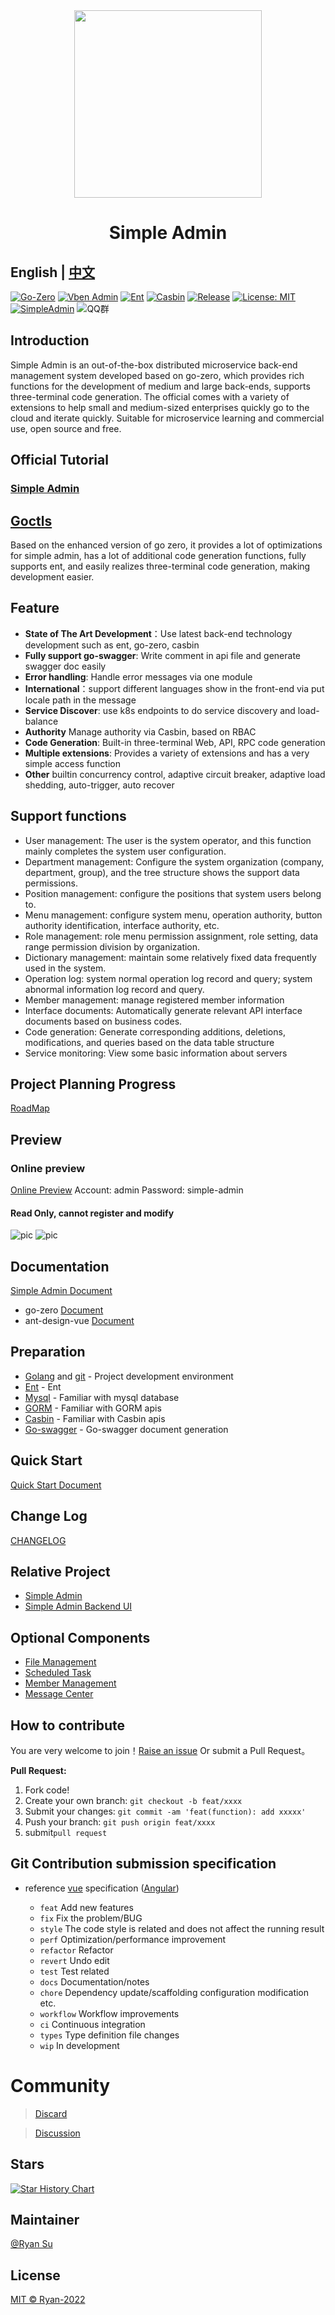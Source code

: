 <div align="center">
<img src="https://i.postimg.cc/nh8mVKkf/logo.png" width="300px" height="300px"/>
<h1>Simple Admin</h1>
</div>

**English** | [中文](./README.md)
---
[![Go-Zero](https://img.shields.io/badge/Go--Zero-v1.5.4-brightgreen.svg)](https://go-zero.dev/)
[![Vben Admin](https://img.shields.io/badge/Vben%20Admin-v2.10.0-yellow.svg)](https://vvbin.cn/doc-next/)
[![Ent](https://img.shields.io/badge/Ent-v0.12.3-blue.svg)](https://entgo.io/)
[![Casbin](https://img.shields.io/badge/Casbin-v2.73.0-orange.svg)](https://github.com/casbin/casbin)
[![Release](https://img.shields.io/badge/Release-v1.1.0-green.svg)](https://github.com/suyuan32/simple-admin-core/releases)
[![License: MIT](https://img.shields.io/badge/License-MIT-yellow.svg)](https://opensource.org/licenses/MIT)
[![SimpleAdmin](https://dcbadge.vercel.app/api/server/NDED5p2hJk)](https://discord.gg/NDED5p2hJk)
![QQ群](https://img.shields.io/badge/QQ%E7%BE%A4-801043319-blue)

## Introduction

Simple Admin is an out-of-the-box distributed microservice back-end management system developed based on go-zero, which
provides rich functions for the development of medium and large back-ends, supports three-terminal code generation.
The official comes with a variety of extensions to help small and medium-sized enterprises quickly go to the cloud and
iterate quickly. Suitable for microservice learning and commercial use, open source and free.

## Official Tutorial

### [Simple Admin](https://www.youtube.com/@yuansu5197)

## [Goctls](https://github.com/suyuan32/goctls)

Based on the enhanced version of go zero, it provides a lot of optimizations for simple admin, has a lot of additional
code generation functions,
fully supports ent, and easily realizes three-terminal code generation, making development easier.

## Feature

- **State of The Art Development**：Use latest back-end technology development such as ent, go-zero, casbin
- **Fully support go-swagger**: Write comment in api file and generate swagger doc easily
- **Error handling**: Handle error messages via one module
- **International**：support different languages show in the front-end via put locale path in the message
- **Service Discover**: use k8s endpoints to do service discovery and load-balance
- **Authority** Manage authority via Casbin, based on RBAC
- **Code Generation**: Built-in three-terminal Web, API, RPC code generation
- **Multiple extensions**: Provides a variety of extensions and has a very simple access function
- **Other** builtin concurrency control, adaptive circuit breaker, adaptive load shedding, auto-trigger, auto recover

## Support functions

- User management: The user is the system operator, and this function mainly completes the system user configuration.
- Department management: Configure the system organization (company, department, group), and the tree structure shows the support data permissions.
- Position management: configure the positions that system users belong to.
- Menu management: configure system menu, operation authority, button authority identification, interface authority, etc.
- Role management: role menu permission assignment, role setting, data range permission division by organization.
- Dictionary management: maintain some relatively fixed data frequently used in the system.
- Operation log: system normal operation log record and query; system abnormal information log record and query.
- Member management: manage registered member information
- Interface documents: Automatically generate relevant API interface documents based on business codes.
- Code generation: Generate corresponding additions, deletions, modifications, and queries based on the data table structure
- Service monitoring: View some basic information about servers

## Project Planning Progress

[RoadMap](https://github.com/suyuan32/simple-admin-core/issues/63)

## Preview

### Online preview
[Online Preview](http://101.132.124.135/#/dashboard)
Account:   admin 
Password:  simple-admin
#### Read Only, cannot register and modify

![pic](https://i.postimg.cc/qqPNR02x/register-zh-cn.png)
![pic](https://i.postimg.cc/PxczkCr6/dashboard-zh-cn.png)

## Documentation

[Simple Admin Document](https://doc.ryansu.pro)

- go-zero
  [Document](https://go-zero.dev/)
- ant-design-vue [Document](https://antdv.com/components/overview)

## Preparation
- [Golang](http://go.dev/) and [git](https://git-scm.com/) - Project development environment
- [Ent](https://entgo.io/docs/getting-started) - Ent
- [Mysql](https://www.mysql.com/) - Familiar with mysql database
- [GORM](https://gorm.io/) - Familiar with GORM apis
- [Casbin](https://casbin.org/) - Familiar with Casbin apis
- [Go-swagger](https://goswagger.io/) - Go-swagger document generation

## Quick Start

[Quick Start Document](https://doc.ryansu.pro/en/guide/basic-config/env_setting.html)

## Change Log

[CHANGELOG](./CHANGELOG.zh_CN.md)

## Relative Project

- [Simple Admin](https://github.com/suyuan32/simple-admin-core)
- [Simple Admin Backend UI](https://github.com/suyuan32/simple-admin-backend-ui)

## Optional Components

- [File Management](https://github.com/suyuan32/simple-admin-file)
- [Scheduled Task](https://github.com/suyuan32/simple-admin-job)
- [Member Management](https://github.com/suyuan32/simple-admin-member-api)
- [Message Center](https://github.com/suyuan32/simple-admin-message-center)


## How to contribute

You are very welcome to join！[Raise an issue](https://github.com/suyuan32/simple-admin-core/issues/new) Or submit a Pull Request。

**Pull Request:**

1. Fork code!
2. Create your own branch: `git checkout -b feat/xxxx`
3. Submit your changes: `git commit -am 'feat(function): add xxxxx'`
4. Push your branch: `git push origin feat/xxxx`
5. submit`pull request`

## Git Contribution submission specification

- reference [vue](https://github.com/vuejs/vue/blob/dev/.github/COMMIT_CONVENTION.md) specification ([Angular](https://github.com/conventional-changelog/conventional-changelog/tree/master/packages/conventional-changelog-angular))

    - `feat` Add new features
    - `fix` Fix the problem/BUG
    - `style` The code style is related and does not affect the running result
    - `perf` Optimization/performance improvement
    - `refactor` Refactor
    - `revert` Undo edit
    - `test` Test related
    - `docs` Documentation/notes
    - `chore` Dependency update/scaffolding configuration modification etc.
    - `workflow` Workflow improvements
    - `ci` Continuous integration
    - `types` Type definition file changes
    - `wip` In development

# Community

> [Discard](https://discord.gg/NDED5p2hJk)

> [Discussion](https://github.com/suyuan32/simple-admin-core/discussions)

## Stars

[![Star History Chart](https://api.star-history.com/svg?repos=suyuan32/simple-admin-core&type=Date)](https://github.com/suyuan32/simple-admin-core)


## Maintainer

[@Ryan Su](https://github.com/suyuan32)

## License

[MIT © Ryan-2022](./LICENSE)
